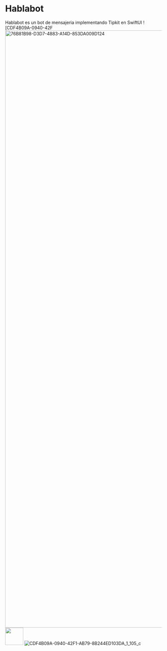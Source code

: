 # Hablabot
Hablabot es un bot de mensajeria implementando Tipkit en SwiftUI
![CDF4B09A-0940-42F<img width="1920" alt="76B81B98-D3D7-4883-A14D-853DA009D124" src="https://github.com/user-attachments/assets/e8c78ddf-30a6-4530-b51c-ee13808000b7" />
<img src="/MarkdownToolboxSmall.png" width="58" height="56"/> ![CDF4B09A-0940-42F1-AB79-8B244ED103DA_1_105_c](https://github.com/user-attachments/assets/a6ffa3d8-431f-4335-a447-305a87e91e0c)
